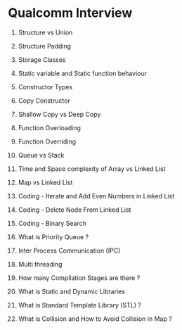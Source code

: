 # Qualcomm Interview

1. Structure vs Union

2. Structure Padding

3. Storage Classes

4. Static variable and Static function behaviour 

5. Constructor Types

6. Copy Constructor

7. Shallow Copy vs Deep Copy

8. Function Overloading

9. Function Overriding

10. Queue vs Stack 

11. Time and Space complexity of Array vs Linked List

12. Map vs Linked List

13. Coding - Iterate and Add Even Numbers in Linked List

14. Coding - Delete Node From Linked List

15. Coding - Binary Search

16. What is Priority Queue ?

17. Inter Process Communication (IPC)

18. Multi threading

19. How many Compilation Stages are there ?

20. What is Static and Dynamic Libraries

21. What is Standard Template Library (STL) ?

22. What is Collision and How to Avoid Collision in Map ?